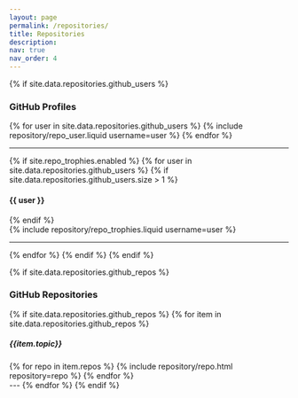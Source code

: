 ```yaml
---
layout: page
permalink: /repositories/
title: Repositories
description: 
nav: true
nav_order: 4
---
```


{% if site.data.repositories.github_users %}

### GitHub Profiles

<div class="repositories d-flex flex-wrap flex-md-row flex-column justify-content-between align-items-center">
  {% for user in site.data.repositories.github_users %}
    {% include repository/repo_user.liquid username=user %}
  {% endfor %}
</div>

---

{% if site.repo_trophies.enabled %}
{% for user in site.data.repositories.github_users %}
{% if site.data.repositories.github_users.size > 1 %}

  <h4>{{ user }}</h4>
  {% endif %}
  <div class="repositories d-flex flex-wrap flex-md-row flex-column justify-content-between align-items-center">
  {% include repository/repo_trophies.liquid username=user %}
  </div>

---

{% endfor %}
{% endif %}
{% endif %}

{% if site.data.repositories.github_repos %}

### GitHub Repositories

<!-- ## GitHub Repositories

{% if site.data.repositories.github_repos %}
<div class="repositories d-flex flex-wrap flex-md-row flex-column justify-content-between align-items-center">
  {% for repo in site.data.repositories.github_repos %}
    {% include repository/repo.html repository=repo %}
  {% endfor %}
</div>
{% endif %} -->


{% if site.data.repositories.github_repos %}
{% for item in site.data.repositories.github_repos %}
##### {{item.topic}}
  <div class="repositories d-flex flex-wrap flex-md-row flex-column justify-content-between align-items-center">
    {% for repo in item.repos %}
      {% include repository/repo.html repository=repo %}
    {% endfor %}
  </div>
  ---
{% endfor %}
{% endif %}